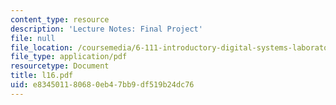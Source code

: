 ```yaml
---
content_type: resource
description: 'Lecture Notes: Final Project'
file: null
file_location: /coursemedia/6-111-introductory-digital-systems-laboratory-fall-2002/e834501180680eb47bb9df519b24dc76_l16.pdf
file_type: application/pdf
resourcetype: Document
title: l16.pdf
uid: e8345011-8068-0eb4-7bb9-df519b24dc76
---
```


